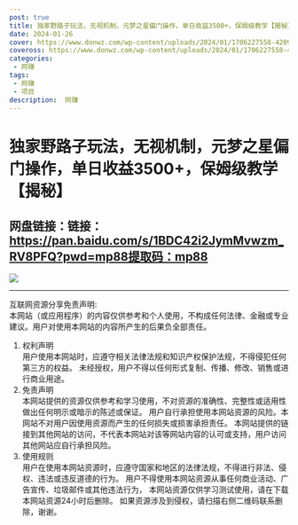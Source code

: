 ```yaml
---
post: true
title: 独家野路子玩法，无视机制，元梦之星偏门操作，单日收益3500+，保姆级教学【揭秘】
date: 2024-01-26
cover: https://www.donwz.com/wp-content/uploads/2024/01/1706227558-4209bdd225b45a5.jpg
coveross: https://www.donwz.com/wp-content/uploads/2024/01/1706227558-4209bdd225b45a5.jpg
categories:
 - 网赚
tags:
 - 网赚
 - 项目
description:  网赚
---
```

# 独家野路子玩法，无视机制，元梦之星偏门操作，单日收益3500+，保姆级教学【揭秘】

## 网盘链接：链接：https://pan.baidu.com/s/1BDC42i2JymMvwzm_RV8PFQ?pwd=mp88提取码：mp88  

![](https://www.donwz.com/wp-content/uploads/2024/01/1706227558-4209bdd225b45a5.jpg)

---
互联网资源分享免责声明:  
本网站（或应用程序）的内容仅供参考和个人使用，不构成任何法律、金融或专业建议。用户对使用本网站的内容所产生的后果负全部责任。
1. 权利声明  
用户使用本网站时，应遵守相关法律法规和知识产权保护法规，不得侵犯任何第三方的权益。
未经授权，用户不得以任何形式复制、传播、修改、销售或进行商业用途。
2. 免责声明  
本网站提供的资源仅供参考和学习使用，不对资源的准确性、完整性或适用性做出任何明示或暗示的陈述或保证。
用户自行承担使用本网站资源的风险。本网站不对用户因使用资源而产生的任何损失或损害承担责任。
本网站提供的链接到其他网站的访问，不代表本网站对该等网站内容的认可或支持，用户访问其他网站应自行承担风险。
3. 使用规则  
用户在使用本网站资源时，应遵守国家和地区的法律法规，不得进行非法、侵权、违法或违反道德的行为。
用户不得使用本网站资源从事任何商业活动、广告宣传、垃圾邮件或其他违法行为，
本网站资源仅供学习测试使用，请在下载本网站资源24小时后删除。
如果资源涉及到侵权，请扫描右侧二维码联系删除，谢谢。
